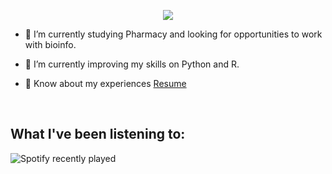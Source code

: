 
<p align="center">
<img src="https://capsule-render.vercel.app/api?text=Hey%20everyone!&animation=fadeIn&type=waving&color=gradient&height-100"/> 
 </p>



</a>

- 🔭 I’m currently studying Pharmacy and looking for opportunities to work with bioinfo.

- 🌱 I’m currently improving my skills on Python and R.

- 📄 Know about my experiences <a href="colocarlinkdoresume" target="blank">Resume</a>
<br/>

## What I've been listening to:

![Spotify recently played](https://spotify-recently-played-readme.vercel.app/api?user=biabergamo)


